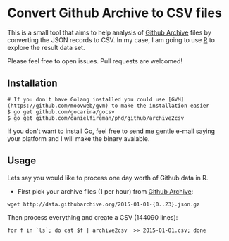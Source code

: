 # Convert Github Archive to CSV files

This is a small tool that aims to help analysis of [Github Archive](https://www.githubarchive.org/) files by converting the JSON records to CSV. In my case, I am going to use [R](https://www.r-project.org/) to explore the result data set.

Please feel free to open issues. Pull requests are welcomed!

## Installation

```{bash}
# If you don't have Golang installed you could use [GVM](https://github.com/moovweb/gvm) to make the installation easier
$ go get github.com/gocarina/gocsv
$ go get github.com/danielfireman/phd/github/archive2csv
```

If you don't want to install Go, feel free to send me gentle e-mail saying your platform and I will make the binary avaiable.

## Usage
Lets say you would like to process one day worth of Github data in R.

* First pick your archive files (1 per hour) from [Github Archive](https://www.githubarchive.org/):

```{bash}
wget http://data.githubarchive.org/2015-01-01-{0..23}.json.gz
```

Then process everything and create a CSV (144090 lines):

```{bash}
for f in `ls`; do cat $f | archive2csv  >> 2015-01-01.csv; done
```
